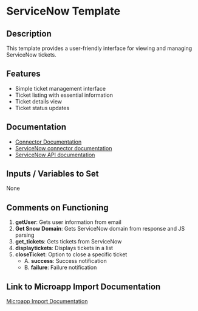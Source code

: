 # ServiceNow Template

## Description
This template provides a user-friendly interface for viewing and managing ServiceNow tickets.

## Features
- Simple ticket management interface
- Ticket listing with essential information
- Ticket details view
- Ticket status updates

## Documentation
- [Connector Documentation](https://docs.lumapps.com/docs/admin-l4430581765424978extensions)
- [ServiceNow connector documentation](https://docs.lumapps.com/docs/ls/content/4743652518001693/docs/admin-administration-landing/admin-l6088963918247602/admin-l9650191038731043extensions/admin-l43084339674928007extensions/admin-l709725510492807extensions)
- [ServiceNow API documentation](https://www.servicenow.com/docs/bundle/yokohama-api-reference/page/build/applications/concept/api-rest.html)

## Inputs / Variables to Set
None

## Comments on Functioning
1. **getUser**: Gets user information from email
2. **Get Snow Domain**: Gets ServiceNow domain from response and JS parsing
3. **get_tickets**: Gets tickets from ServiceNow
4. **displaytickets**: Displays tickets in a list
5. **closeTicket**: Option to close a specific ticket
    - A. **success**: Success notification
    - B. **failure**: Failure notification

## Link to Microapp Import Documentation
[Microapp Import Documentation](https://docs.lumapps.com/docs/ls/content/6236515079535869/devportal-l48909819228353757)
